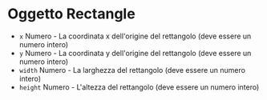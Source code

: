 # Oggetto Rectangle

* `x` Numero - La coordinata x dell'origine del rettangolo (deve essere un numero intero)
* `y` Numero - La coordinata y dell'origine del rettangolo (deve essere un numero intero)
* `width` Numero - La larghezza del rettangolo (deve essere un numero intero)
* `height` Numero - L'altezza del rettangolo (deve essere un numero intero)